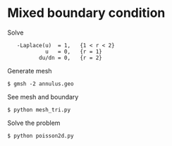 # Mixed boundary condition

Solve

```
   -Laplace(u)  = 1,   {1 < r < 2}
            u   = 0,   {r = 1}
          du/dn = 0,   {r = 2}
```

Generate mesh

```
$ gmsh -2 annulus.geo
```

See mesh and boundary

```
$ python mesh_tri.py
```

Solve the problem

```
$ python poisson2d.py
```
